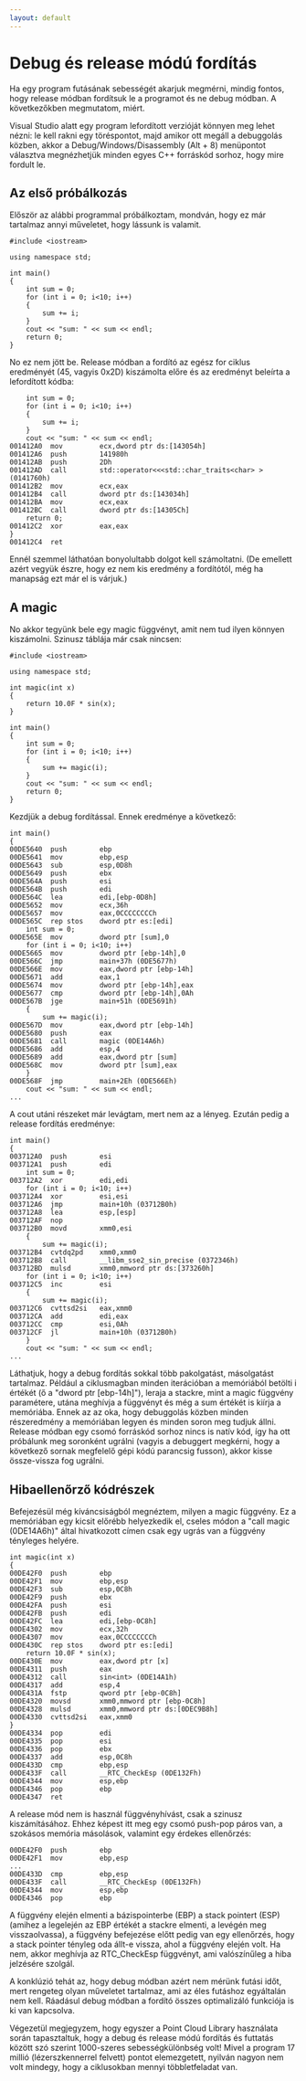 ```yaml
---
layout: default
---
```


# Debug és release módú fordítás

Ha egy program futásának sebességét akarjuk megmérni, mindig fontos, hogy release módban fordítsuk le a programot és ne debug módban. A következőkben megmutatom, miért.

Visual Studio alatt egy program lefordított verzióját könnyen meg lehet nézni: le kell rakni egy töréspontot, majd amikor ott megáll a debuggolás közben, akkor a Debug/Windows/Disassembly (Alt + 8) menüpontot választva megnézhetjük minden egyes C++ forráskód sorhoz, hogy mire fordult le.
   
## Az első próbálkozás

Először az alábbi programmal próbálkoztam, mondván, hogy ez már tartalmaz annyi műveletet, hogy lássunk is valamit.

    #include <iostream>
    
    using namespace std;
    
    int main()
    {
    	int sum = 0;
    	for (int i = 0; i<10; i++)
    	{
    		sum += i;
    	}
    	cout << "sum: " << sum << endl;
    	return 0;
    }
    
No ez nem jött be. Release módban a fordító az egész for ciklus eredményét (45, vagyis 0x2D) kiszámolta előre és az eredményt beleírta a lefordított kódba:

		int sum = 0;
		for (int i = 0; i<10; i++)
		{
			sum += i;
		}
		cout << "sum: " << sum << endl;
	001412A0  mov         ecx,dword ptr ds:[143054h]  
	001412A6  push        141980h  
	001412AB  push        2Dh  
	001412AD  call        std::operator<<<std::char_traits<char> > (0141760h)  
	001412B2  mov         ecx,eax  
	001412B4  call        dword ptr ds:[143034h]  
	001412BA  mov         ecx,eax  
	001412BC  call        dword ptr ds:[14305Ch]  
		return 0;
	001412C2  xor         eax,eax  
	}
	001412C4  ret  

Ennél szemmel láthatóan bonyolultabb dolgot kell számoltatni. (De emellett azért vegyük észre, hogy ez nem kis eredmény a fordítótól, még ha manapság ezt már el is várjuk.)

## A magic

No akkor tegyünk bele egy magic függvényt, amit nem tud ilyen könnyen kiszámolni. Szinusz táblája már csak nincsen:

    #include <iostream>
    
    using namespace std;
    
    int magic(int x)
    {
    	return 10.0F * sin(x);
    }
    
    int main()
    {
    	int sum = 0;
    	for (int i = 0; i<10; i++)
    	{
    		sum += magic(i);
    	}
    	cout << "sum: " << sum << endl;
    	return 0;
    }

Kezdjük a debug fordítással. Ennek eredménye a következő:

	int main()
	{
	00DE5640  push        ebp  
	00DE5641  mov         ebp,esp  
	00DE5643  sub         esp,0D8h  
	00DE5649  push        ebx  
	00DE564A  push        esi  
	00DE564B  push        edi  
	00DE564C  lea         edi,[ebp-0D8h]  
	00DE5652  mov         ecx,36h  
	00DE5657  mov         eax,0CCCCCCCCh  
	00DE565C  rep stos    dword ptr es:[edi]  
		int sum = 0;
	00DE565E  mov         dword ptr [sum],0  
		for (int i = 0; i<10; i++)
	00DE5665  mov         dword ptr [ebp-14h],0  
	00DE566C  jmp         main+37h (0DE5677h)  
	00DE566E  mov         eax,dword ptr [ebp-14h]  
	00DE5671  add         eax,1  
	00DE5674  mov         dword ptr [ebp-14h],eax  
	00DE5677  cmp         dword ptr [ebp-14h],0Ah  
	00DE567B  jge         main+51h (0DE5691h)  
		{
			sum += magic(i);
	00DE567D  mov         eax,dword ptr [ebp-14h]  
	00DE5680  push        eax  
	00DE5681  call        magic (0DE14A6h)  
	00DE5686  add         esp,4  
	00DE5689  add         eax,dword ptr [sum]  
	00DE568C  mov         dword ptr [sum],eax  
		}
	00DE568F  jmp         main+2Eh (0DE566Eh)  
		cout << "sum: " << sum << endl;
	...


A cout utáni részeket már levágtam, mert nem az a lényeg. Ezután pedig a release fordítás eredménye:

	int main()
	{
	003712A0  push        esi  
	003712A1  push        edi  
		int sum = 0;
	003712A2  xor         edi,edi  
		for (int i = 0; i<10; i++)
	003712A4  xor         esi,esi  
	003712A6  jmp         main+10h (03712B0h)  
	003712A8  lea         esp,[esp]  
	003712AF  nop  
	003712B0  movd        xmm0,esi  
		{
			sum += magic(i);
	003712B4  cvtdq2pd    xmm0,xmm0  
	003712B8  call        __libm_sse2_sin_precise (0372346h)  
	003712BD  mulsd       xmm0,mmword ptr ds:[373260h]  
		for (int i = 0; i<10; i++)
	003712C5  inc         esi  
		{
			sum += magic(i);
	003712C6  cvttsd2si   eax,xmm0  
	003712CA  add         edi,eax  
	003712CC  cmp         esi,0Ah  
	003712CF  jl          main+10h (03712B0h)  
		}
		cout << "sum: " << sum << endl;
	...

Láthatjuk, hogy a debug fordítás sokkal több pakolgatást, másolgatást tartalmaz. Például a ciklusmagban minden iterációban a memóriából betölti i értékét (ő a "dword ptr [ebp-14h]"), leraja a stackre, mint a magic függvény paramétere, utána meghívja a függvényt és még a sum értékét is kiírja a memóriába. Ennek az az oka, hogy debuggolás közben minden részeredmény a memóriában legyen és minden soron meg tudjuk állni. Release módban egy csomó forráskód sorhoz nincs is natív kód, így ha ott próbálunk meg soronként ugrálni (vagyis a debuggert megkérni, hogy a következő sornak megfelelő gépi kódú parancsig fusson), akkor kisse össze-vissza fog ugrálni.

## Hibaellenőrző kódrészek

Befejezésül még kíváncsiságból megnéztem, milyen a magic függvény. Ez a memóriában egy kicsit előrébb helyezkedik el, cseles módon a "call magic (0DE14A6h)" által hivatkozott címen csak egy ugrás van a függvény tényleges helyére.

	int magic(int x)
	{
	00DE42F0  push        ebp  
	00DE42F1  mov         ebp,esp  
	00DE42F3  sub         esp,0C8h  
	00DE42F9  push        ebx  
	00DE42FA  push        esi  
	00DE42FB  push        edi  
	00DE42FC  lea         edi,[ebp-0C8h]  
	00DE4302  mov         ecx,32h  
	00DE4307  mov         eax,0CCCCCCCCh  
	00DE430C  rep stos    dword ptr es:[edi]  
		return 10.0F * sin(x);
	00DE430E  mov         eax,dword ptr [x]  
	00DE4311  push        eax  
	00DE4312  call        sin<int> (0DE14A1h)  
	00DE4317  add         esp,4  
	00DE431A  fstp        qword ptr [ebp-0C8h]  
	00DE4320  movsd       xmm0,mmword ptr [ebp-0C8h]  
	00DE4328  mulsd       xmm0,mmword ptr ds:[0DEC9B8h]  
	00DE4330  cvttsd2si   eax,xmm0  
	}
	00DE4334  pop         edi  
	00DE4335  pop         esi  
	00DE4336  pop         ebx  
	00DE4337  add         esp,0C8h  
	00DE433D  cmp         ebp,esp  
	00DE433F  call        __RTC_CheckEsp (0DE132Fh)  
	00DE4344  mov         esp,ebp  
	00DE4346  pop         ebp  
	00DE4347  ret

A release mód nem is használ függvényhívást, csak a szinusz kiszámításához. Ehhez képest itt meg egy csomó push-pop páros van, a szokásos memória másolások, valamint egy érdekes ellenőrzés:

	00DE42F0  push        ebp  
	00DE42F1  mov         ebp,esp  
	...
	00DE433D  cmp         ebp,esp  
	00DE433F  call        __RTC_CheckEsp (0DE132Fh)  
	00DE4344  mov         esp,ebp  
	00DE4346  pop         ebp  

A függvény elején elmenti a bázispointerbe (EBP) a stack pointert (ESP) (amihez a legelején az EBP értékét a stackre elmenti, a levégén meg visszaolvassa), a függvény befejezése előtt pedig van egy ellenőrzés, hogy a stack pointer tényleg oda állt-e vissza, ahol a függvény elején volt. Ha nem, akkor meghívja az RTC_CheckEsp függvényt, ami valószínűleg a hiba jelzésére szolgál.

A konklúzió tehát az, hogy debug módban azért nem mérünk futási időt, mert rengeteg olyan műveletet tartalmaz, ami az éles futáshoz egyáltalán nem kell. Ráadásul debug módban a fordító összes optimalizáló funkciója is ki van kapcsolva.

Végezetül megjegyzem, hogy egyszer a Point Cloud Library használata során tapasztaltuk, hogy a debug és release módú fordítás és futtatás között szó szerint 1000-szeres sebességkülönbség volt! Mivel a program 17 millió (lézerszkennerrel felvett) pontot elemezgetett, nyilván nagyon nem volt mindegy, hogy a ciklusokban mennyi többletfeladat van.

